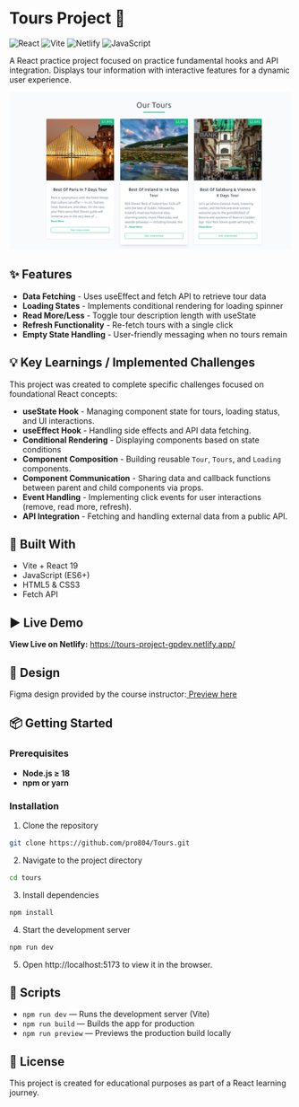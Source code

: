 # Tours Project 🧳

![React](https://img.shields.io/badge/React-19-blue?logo=react)
![Vite](https://img.shields.io/badge/Vite-Bundler-purple?logo=vite)
![Netlify](https://img.shields.io/badge/Deployed%20on-Netlify-green?logo=netlify)
![JavaScript](https://img.shields.io/badge/JavaScript-ES6+-yellow?logo=javascript)

A React practice project focused on practice fundamental hooks and API integration. Displays tour information with interactive features for a dynamic user experience.

![Reviews App Screenshot](./src/assets/Screenshot.png)

## ✨ Features

- **Data Fetching** - Uses useEffect and fetch API to retrieve tour data
- **Loading States** - Implements conditional rendering for loading spinner
- **Read More/Less** - Toggle tour description length with useState
- **Refresh Functionality** - Re-fetch tours with a single click
- **Empty State Handling** - User-friendly messaging when no tours remain

## 💡 Key Learnings / Implemented Challenges

This project was created to complete specific challenges focused on foundational React concepts:

- **useState Hook** - Managing component state for tours, loading status, and UI interactions.
- **useEffect Hook** - Handling side effects and API data fetching.
- **Conditional Rendering** - Displaying components based on state conditions
- **Component Composition** - Building reusable `Tour`, `Tours`, and `Loading` components.
- **Component Communication** - Sharing data and callback functions between parent and child components via props.
- **Event Handling** - Implementing click events for user interactions (remove, read more, refresh).
- **API Integration** - Fetching and handling external data from a public API.

## 🧰 Built With

- Vite + React 19
- JavaScript (ES6+)
- HTML5 & CSS3
- Fetch API

## ▶️ Live Demo

**View Live on Netlify:**
https://tours-project-gpdev.netlify.app/

## 🎨 Design

Figma design provided by the course instructor:[ Preview here](https://www.figma.com/design/OnLoM3AzBFaHzSc2iolJS0/Tours?node-id=0-1&p=f&t=MjsDzKdbRuZva3Bp-0)

## 📦 Getting Started

### Prerequisites

- **Node.js ≥ 18**
- **npm or yarn**

### Installation

1. Clone the repository

```bash
git clone https://github.com/pro804/Tours.git
```

2. Navigate to the project directory

```bash
cd tours
```

3. Install dependencies

```bash
npm install
```

4. Start the development server

```bash
npm run dev
```

5. Open http://localhost:5173 to view it in the browser.

## 🔧 Scripts

- `npm run dev` — Runs the development server (Vite)
- `npm run build` — Builds the app for production
- `npm run preview` — Previews the production build locally

## 📄 License

This project is created for educational purposes as part of a React learning journey.

